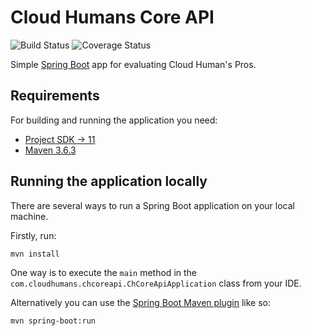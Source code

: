 # Cloud Humans Core API

![Build Status](https://travis-ci.org/codecentric/springboot-sample-app.svg?branch=master)
![Coverage Status](https://s3.amazonaws.com/assets.coveralls.io/badges/coveralls_100.svg)

Simple [Spring Boot](http://projects.spring.io/spring-boot/) app for evaluating Cloud Human's Pros.

## Requirements

For building and running the application you need:

- [Project SDK -> 11](http://www.oracle.com/technetwork/java/javase/downloads)
- [Maven 3.6.3](https://maven.apache.org)

## Running the application locally

There are several ways to run a Spring Boot application on your local machine.

Firstly, run:

```shell
mvn install
```

One way is to execute the `main` method in the `com.cloudhumans.chcoreapi.ChCoreApiApplication` class from your IDE.

Alternatively you can use the [Spring Boot Maven plugin](https://docs.spring.io/spring-boot/docs/current/reference/html/build-tool-plugins-maven-plugin.html) like so:

```shell
mvn spring-boot:run
```
